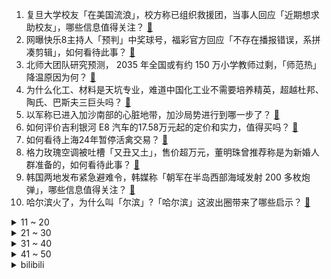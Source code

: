 1. 复旦大学校友「在美国流浪」，校方称已组织救援团，当事人回应「近期想求助校友」，哪些信息值得关注？ [:link:](https://www.zhihu.com/question/638175205)
2. 网曝快乐8主持人「预判」中奖球号，福彩官方回应「不存在播报错误，系拼凑剪辑」，如何看待此事？ [:link:](https://www.zhihu.com/question/638177299)
3. 北师大团队研究预测， 2035 年全国或有约 150 万小学教师过剩，「师范热」降温原因为何？ [:link:](https://www.zhihu.com/question/637953848)
4. 为什么化工、材料是天坑专业，难道中国化工业不需要培养精英，超越杜邦、陶氏、巴斯夫三巨头吗？ [:link:](https://www.zhihu.com/question/637424853)
5. 以军称已进入加沙南部的心脏地带，加沙局势进行到哪一步了？ [:link:](https://www.zhihu.com/question/633566925)
6. 如何评价吉利银河 E8 汽车的17.58万元起的定价和实力，值得买吗？ [:link:](https://www.zhihu.com/question/630724999)
7. 如何看待上海24年暂停活禽交易？ [:link:](https://www.zhihu.com/question/637968001)
8. 格力玫瑰空调被吐槽「又丑又土」，售价超万元，董明珠曾推荐称是为新婚人群准备的，如何看待此事？ [:link:](https://www.zhihu.com/question/638121800)
9. 韩国两地发布紧急避难令，韩媒称「朝军在半岛西部海域发射 200 多枚炮弹」，哪些信息值得关注？ [:link:](https://www.zhihu.com/question/638147003)
10. 哈尔滨火了，为什么叫「尔滨」?「哈尔滨」这波出圈带来了哪些启示？ [:link:](https://www.zhihu.com/question/638159864)
<details>
<summary>11 ~ 20</summary>

11. 同事提出每个月500元，希望每天搭你的车上下班，你愿意吗？ [:link:](https://www.zhihu.com/question/637065833)
12. 媒体评南方小土豆争议，称「别让刚火出圈的哈尔滨因热梗破功」，如何评价此事？ [:link:](https://www.zhihu.com/question/637951079)
13. 为什么美国国内的印第安人后裔并不反美？ [:link:](https://www.zhihu.com/question/637891694)
14. 外交部回应中方为什么没有发声谴责胡塞武装，哪些信息值得关注？ [:link:](https://www.zhihu.com/question/637998239)
15. 阿里云大模型「让照片跳舞」刷屏朋友圈，有哪些信息值得关注？ [:link:](https://www.zhihu.com/question/637994515)
16. 如何评价韩剧《死期将至》？ [:link:](https://www.zhihu.com/question/634996821)
17. 不开心的时候，是怎么治愈自己的呢？ [:link:](https://www.zhihu.com/question/629532175)
18. 东北冰雪旅游爆火，有哪些实用的防冻攻略可以提供给外地游客吗？还需要注意哪些健康问题？ [:link:](https://www.zhihu.com/question/637960463)
19. 《繁花》后劲为什么那么大？ [:link:](https://www.zhihu.com/question/637716021)
20. 双休4000元，无休6000元，你会怎么选？ [:link:](https://www.zhihu.com/question/634449132)
</details>
<details>
<summary>21 ~ 30</summary>

21. 2024 年中国电影总票房能超过 2023 年，恢复到 2019 年的水平吗？ [:link:](https://www.zhihu.com/question/637971664)
22. 电视剧《繁花》第 21-22 集拍得如何？有哪些值得关注的剧情点？ [:link:](https://www.zhihu.com/question/638027961)
23. 假如《战锤》里面的帝皇能够献祭百分之五十的国教高层来换取圣吉列斯的复活会怎样？ [:link:](https://www.zhihu.com/question/637998375)
24. 南阳调查「公务员兼职日薪三千」，表示停薪留职期间曾参与一周专项技术工作，如何看待此事？ [:link:](https://www.zhihu.com/question/638136936)
25. 北京市第一中级人民法院依法受理中植企业集团有限公司破产清算案，哪些信息值得关注？ [:link:](https://www.zhihu.com/question/638185478)
26. 特斯拉召回超 160 万辆车，自动辅助转向开启后，司机可能误用2级组合驾驶辅助功能，哪些信息值得关注？ [:link:](https://www.zhihu.com/question/638175499)
27. 睡稻草，麦秆是什么感受? [:link:](https://www.zhihu.com/question/637628481)
28. 西安被列为 2024 央视春晚分会场之一，你对此有何期待？ [:link:](https://www.zhihu.com/question/638132530)
29. 赤木晴子为什么没有主动追求流川枫？ [:link:](https://www.zhihu.com/question/268829595)
30. 建设一个普通的网站需要多少钱？ [:link:](https://www.zhihu.com/question/19901119)
</details>
<details>
<summary>31 ~ 40</summary>

31. 袭人与黛玉交情甚好，为何背后总说黛玉坏话？ [:link:](https://www.zhihu.com/question/413022994)
32. 生活中哪一瞬间会让你感叹「楼宇进化的便利」？ [:link:](https://www.zhihu.com/question/635366507)
33. 湘北VS山王一战，谁才是MVP？ [:link:](https://www.zhihu.com/question/52263433)
34. 可变光圈会成为手机刚需吗？ [:link:](https://www.zhihu.com/question/636737933)
35. 谁能从生物进化角度，解释漫无目的地刷手机，根本原因是什么？ [:link:](https://www.zhihu.com/question/637931257)
36. 现代人在入夜很久后才睡觉，是否算违反生物钟，对健康是否有影响？ [:link:](https://www.zhihu.com/question/637766097)
37. 如何评价综艺《快乐老友记》第十期？ [:link:](https://www.zhihu.com/question/638140179)
38. 日本记者吐槽民众给震区寄千纸鹤，「占用运输资源，对救灾毫无用处」，如何看待此事？ [:link:](https://www.zhihu.com/question/638128946)
39. 婴儿太小不想回老家过年咋么办？ [:link:](https://www.zhihu.com/question/637684336)
40. 伊朗克尔曼恐袭事件多名嫌疑人被捕，哪些信息值得关注？ [:link:](https://www.zhihu.com/question/638193179)
</details>
<details>
<summary>41 ~ 50</summary>

41. 2023 年我国彩票销量超 5796 亿元，多个亿元大奖诞生，哪些信息值得关注？ [:link:](https://www.zhihu.com/question/638174433)
42. 深圳拟出新规推进城中村改造，涉全市约 40% 建筑面积，有何影响？哪些信息值得关注？ [:link:](https://www.zhihu.com/question/638215306)
43. 孙燕姿妹妹宣布与孙燕姿断绝姐妹关系，她们之间发生了什么？如何看待此事？ [:link:](https://www.zhihu.com/question/638228768)
44. 韩国联合参谋本部称韩军当天进行了海上射击训练，半岛局势是否会进一步紧张？哪些信息值得关注？ [:link:](https://www.zhihu.com/question/638181884)
45. 韩称朝鲜向韩西部海域发射海岸炮，外交部回应「正密切关注」，哪些信息值得关注？具体情况如何？ [:link:](https://www.zhihu.com/question/638176525)
46. 如何看待荣耀 Magic6 全系将升级搭载第二代青海湖电池 ，手机续航还有多少提升空间？ [:link:](https://www.zhihu.com/question/638174339)
47. 《知否》中，如果墨兰和林小娘一开始就知道梁晗的品性和梁家看上明兰的真正原因，还会不顾一切嫁给梁晗吗？ [:link:](https://www.zhihu.com/question/629166323)
48. 如何评价《崩坏星穹铁道》新版本角色“真理医生”，他的目的到底是什么？ [:link:](https://www.zhihu.com/question/637298596)
49. 朝鲜称其炮击训练未对韩国产生影响，这意味着什么？ [:link:](https://www.zhihu.com/question/638205911)
50. 如何评价《繁花》中的股市大战？ [:link:](https://www.zhihu.com/question/638220463)
</details><details>
<summary>bilibili</summary>

</details>